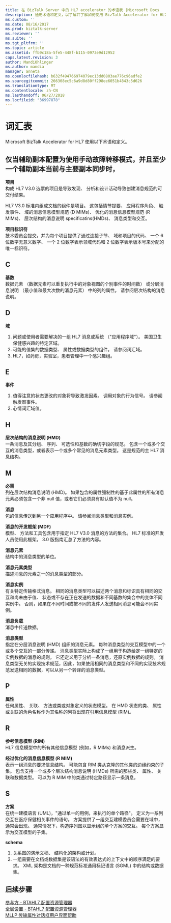 ```yaml
---
title: 在 BizTalk Server 中的 HL7 accelerator 的术语表 |Microsoft Docs
description: 通用术语和定义，以了解并了解如何使用 BizTalk Accelerator for HL7
ms.custom: ''
ms.date: 08/16/2017
ms.prod: biztalk-server
ms.reviewer: ''
ms.suite: ''
ms.tgt_pltfrm: ''
ms.topic: article
ms.assetid: ffb9c18a-5fe5-448f-b115-0973e9d12952
caps.latest.revision: 3
author: MandiOhlinger
ms.author: mandia
manager: anneta
ms.openlocfilehash: b632f494766974079ec13dd0803ae776c96adfe2
ms.sourcegitcommit: 266308ec5c6a9d8d80ff298ee6051b4843c5d626
ms.translationtype: MT
ms.contentlocale: zh-CN
ms.lasthandoff: 06/27/2018
ms.locfileid: "36997878"
---
```

# <a name="glossary"></a>词汇表
Microsoft BizTalk Accelerator for HL7 使用以下术语和定义。

## <a name="a"></a>仅当辅助副本配置为使用手动故障转移模式，并且至少一个辅助副本当前与主要副本同步时，    
 **项目**    
 构成 HL7 V3.0 选票的项目是导致发现、 分析和设计活动导致创建消息规范的可交付结果。  
  
 HL7 V3.0 标准内组成文档的组件是项目。 这包括情节提要、 应用程序角色、 触发事件、 域的消息信息模型规范 (D MIMs)、 优化的消息信息模型规范 (R MIMs)、 层次结构的消息说明 specificatins(HMDs)、 消息类型和交互。  
  
 **项目标识符**    
 技术委员会提交，并为每个项目提供了通过连接子节、 域和项目的代码、 一个 6 位数字无意义数字、 一个 2 位数字表示领域代码和 2 位数字表示版本号来分配的唯一标识符。  

## <a name="c"></a>C
  
 **基数**    
 数据元素 （数据元素可以重复执行中的对象视图的个别事件的时间数） 或分层消息说明 （最小值和最大次数的消息元素） 中的列的属性。 请参阅层次结构的消息说明。  
  
## <a name="d"></a>D   
 **域**    
 1. 问题或使用者需要解决的一组 HL7 消息或系统 （"应用程序域"）。 美国卫生保健感兴趣的特定区域。 
 2. 可能的值集的数据类型、 属性或数据类型的组件。 请参阅词汇域。 
 3. HL7，如药房，实验室，患者管理中一个感兴趣组。  
  
## <a name="e"></a>E 
 **事件**    
 1. 值得注意的状态更改的对象将导致激发因素。 调用对象的行为信号。 请参阅触发器事件。 
 2. 心情词汇域值。  
  
 
## <a name="h"></a>H
**层次结构的消息说明 (HMD)**    
 一条消息及其分组、 序列、 可选性和基数的确切字段的规范。 包含一个或多个交互的消息类型，或者表示一个或多个常见的消息元素类型。 这是规范的主 HL7 消息结构。  
  
## <a name="m"></a>M  
 **必需**    
 列在层次结构消息说明 (HMD)。 如果包含的属性强制性的基于此属性的所有消息元素必须包含一个非 null 值，或者它们必须具有默认值不为 null。  
  
  
 **消息**    
 包的信息传送到另一个应用程序中。 请参阅消息类型和消息实例。  
  
 **消息的开发框架 (MDF)**    
 模型、 方法和工具包含用于指定 HL7 V3.0 消息的方法的集合。 HL7 标准的开发人员使用此框架。 3.0 版指南汇总了方法的内容。  
  
 **消息元素**    
 结构中的消息类型的单位。  
  
 **消息元素类型**    
 描述消息的元素之一的消息类型的部分。  
  
 **消息实例**    
 有关特定传输格式消息。 相同的消息类型可以描述两个消息和标识具有相同的交互和尚未由于值、 状态或不存在正在发送的数据和不同基数的集合中的变体不同实例中。 否则，如果在不同时间或按不同的发件人发送相同消息可能会不同实例。  
  
 **消息负载**    
 消息中传送数据。  
  
 **消息类型**    
 指定在分层消息说明 (HMD) 组织的消息元素。 每种消息类型的交互模型中的一个或多个交互的一部分传递。 消息类型实际上构成了一组用于构造给定一组特定的实例数据的消息的规则。 它还定义用于分析一条消息，还原实例数据的规则。 消息类型无关的实现技术规范，因此，如果使用相同的消息类型和不同的实现技术规范发送相同的数据，可以从另一个转译的消息类型。  

## <a name="p"></a>P  
 **属性**    
 任何属性、 关联、 方法或类或对象定义的状态模型。 在 HMD 状态的类、 属性或关联的角色名称作为其名称的列将出现在引用信息模型 (RIM)。  

## <a name="r"></a>R  
 **参考信息模型 (RIM)**    
 HL7 信息模型中的所有其他信息模型 (例如，R MIMs) 和消息派生。  
  
 **经过优化的消息信息模型 (R MIM)**    
 表示一组消息的要求信息结构。 可能包含 RIM 类从克隆的其他类的边缘约束的子集。 包含支持一个或多个层次结构消息说明 (HMDs) 所需的那些类、 属性、 关联和数据类型。 可以为 R MIM 中的类通过特定路径显示一条消息。  

## <a name="s"></a>S  
 **方案**    
 在统一建模语言 (UML)，"通过单一的用例，来执行的单个路径"。 定义为一系列交互在医疗保健相关事件的语句。 方案提供了一组交互建模委员会需要在域中，通常会出现。 通常情况下，构造序列图以显示组的单个方案的交互。 每个方案显示为交互模型的子集。  
  
 **schema**    
 1. 关系图的演示文稿、 结构化的架构或计划。 
 2. 一组需要在文档或数据集是该语法的有效表达式的上下文中的顺序满足的要求。 XML 架构是文档的一种规范标准通用标记语言 (SGML) 中的结构或数据集。

## <a name="next-steps"></a>后续步骤
[参与方 - BTAHL7 配置资源管理器](parties-tab.md)  
[全局设置 - BTAHL7 配置资源管理器](global-settings-tab.md)  
[MLLP 传输属性对话框用户界面帮助](mllp-transport-properties-dialog-box-ui-help.md)